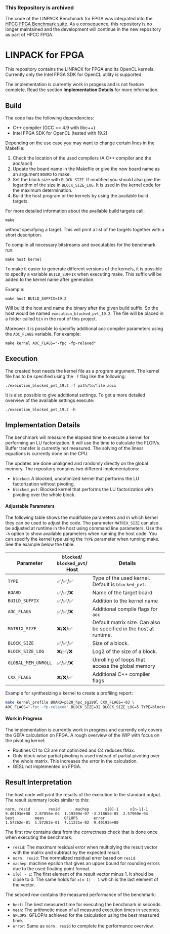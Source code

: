 ### This Repository is archived

The code of the LINPACK Benchmark for FPGA was integrated into the [HPCC FPGA Benchmark suite](https://github.com/pc2/HPCC_FPGA).
As a consequence, this repository is no longer maintained and the development will continue in the new repository as part of HPCC FPGA.

# LINPACK for FPGA

This repository contains the LINPACK for FPGA and its OpenCL kernels.
Currently only the  Intel FPGA SDK for OpenCL utility is supported.

The implementation is currently work in progess and is not feature complete.
Read the section **Implementation Details** for more information.


## Build

The code has the following dependencies:

- C++ compiler (GCC >= 4.9 with libc++)
- Intel FPGA SDK for OpenCL (tested with 19.2)

Depending on the use case you may want to change certain lines in the
Makefile:

1. Check the location of the used compilers (A C++ compiler and the aoc/aocl)
2. Update the board name in the Makefile or give the new board name as an
   argument `BOARD` to make.
3. Set the block size with `BLOCK_SIZE`. If modified you should also give the
   logarithm of the size in `BLOCK_SIZE_LOG`. It is used in the kernel code
   for the maximum determination.
4. Build the host program or the kernels by using the available build targets.

For more detailed information about the available build targets call:

    make

without specifying a target.
This will print a list of the targets together with a short description.

To compile all necessary bitstreams and executables for the benchmark run:

    make host kernel

To make it easier to generate different versions of the kernels, it
is possible to specify a variable `BUILD_SUFFIX` when executing make.
This suffix will be added to the kernel name after generation.

Example:

	make host BUILD_SUFFIX=19.2

Will build the host and name the binary after the given build suffix.
So the host would be named `execution_blocked_pvt_19.2`.
The file will be placed in a folder called `bin` in the root of this project.

Moreover it is possible to specifiy additional aoc compiler parameters using the
`AOC_FLAGS` variable.
For example:

    make kernel AOC_FLAGS="-fpc -fp-relaxed"

## Execution

The created host needs the kernel file as a program argument.
The kernel file has to be specified using the `-f` flag like the following:

    ./execution_blocked_pvt_19.2 -f path/to/file.aocx

It is also possible to give additional settings. To get a more detailed overview
of the available settings execute:

    ./execution_blocked_pvt_19.2 -h

## Implementation Details

The benchmark will measure the elapsed time to execute a kernel for performing
an LU factorization.
It will use the time to calculate the FLOP/s.
Buffer transfer is currently not measured.
The solving of the linear equations is currently done on the CPU.

The updates are done unaligned and randomly directly on the global memory.
The repository contains two different implementations:
- `blocked`: A blocked, unoptimized kernel that performs the LU factorization
   without pivoting.
- `blocked_pvt`: Blocked kernel that performs the LU factorization with pivoting
   over the whole block.

#### Adjustable Parameters

The following table shows the modifiable parameters and in which kernel they
can be used to adjust the code.
The parameter `MATRIX_SIZE` can also be adjusted at
runtime in the host using command line parameters.
Use the `-h` option to show available parameters when running the host code.
You can specify the kernel type using the `TYPE` parameter when running make.
See the example below the table.

| Parameter         | `blocked`/<br>`blocked_pvt`/<br>Host      | Details                                  |
|------------------ | ------------------------------------------------------ | ---------------------------------------- |
| `TYPE`           |:white_check_mark:/:white_check_mark:/:white_check_mark:     |   Type of the used kernel. Default is `blocked_pvt`.  |
| `BOARD`           |:white_check_mark:/:white_check_mark:/:x:     |   Name of the target board               |
| `BUILD_SUFFIX`    |:white_check_mark:/:white_check_mark:/:white_check_mark:| Addition to the kernel name              |
| `AOC_FLAGS`       |:white_check_mark:/:white_check_mark:/:x:               | Additional compile flags for `aoc`       |
| `MATRIX_SIZE` |:x:/:x:/:white_check_mark:                              | Default matrix size. Can also be specified in the host at runtime.   |
| `BLOCK_SIZE`    |:white_check_mark:/:white_check_mark:/:white_check_mark:             | Size of a block.  |
| `BLOCK_SIZE_LOG`    |:x:/:white_check_mark:/:x:             | Log2 of the size of a block.  |
| `GLOBAL_MEM_UNROLL`|:white_check_mark:/:white_check_mark:/:x:              | Unrolling of loops that access the global memory |
| `CXX_FLAGS`       |:x:/:x:/:white_check_mark:                              | Additional C++ compiler flags            |

Example for synthesizing a kernel to create a profiling report:

```bash
make kernel_profile BOARD=p520_hpc_sg280l CXX_FLAGS=-03 \
AOC_FLAGS="-fpc -fp-relaxed" BLOCK_SIZE=32 BLOCK_SIZE_LOG=5 TYPE=blocked_pvt
```

#### Work in Progress

The implementation is currently work in progress and currently only covers the
GEFA calculation on FPGA.
A rough overview of the WIP with focus on the pivoting kernel:

- Routines C1 to C3 are not optimized and C4 reduces fMax.
- Only block-wise partial pivoting is used instead of partial pivoting over
  the whole matrix. This increases the error in the calculation.
- GESL not implemented on FPGA.


## Result Interpretation

The host code will print the results of the execution to the standard output.
The result  summary looks similar to this:

    norm. resid        resid       machep       x[0]-1     x[n-1]-1
    9.40193e+00  2.87056e-04  1.19209e-07 -3.21865e-05  2.57969e-04
    best         mean         GFLOPS       error
    1.57262e-01  1.57262e-01  7.11221e-02  9.40193e+00

The first row contains data from the correctness check that is done once when
executing the benchmark:
- `resid`: The maximum residual error when multiplying the result vector with
   the matrix and subtract by the expected result.
- `norm. resid`: The normalized residual error based on `resid`.
- `machep`: machine epsilon that gives an upper bound for rounding errors due
   to the used floating point format.
- `x[0] - 1`: The first element of the result vector minus 1. It should be
   close to 0. The same holds for `x[n-1] - 1` which is the last element of the
   vector.

The second row contains the measured performance of the benchmark:
- `best`: The best measured time for executing the benchmark in seconds.
- `mean`: The arithmetic mean of all measured execution times in seconds.
- `GFLOPS`: GFLOP/s achieved for the calculation using the best measured time.
- `error`: Same as `norm. resid` to complete the performance overview.

